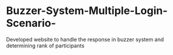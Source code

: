 # Buzzer-System-Multiple-Login-Scenario-
Developed website to handle the response in buzzer system and determining rank of participants
